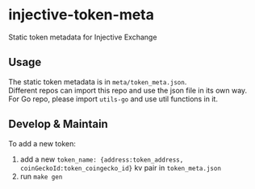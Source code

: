 # injective-token-meta

Static token metadata for Injective Exchange

## Usage
The static token metadata is in `meta/token_meta.json`.<br>
Different repos can import this repo and use the json file in its own way.<br>
For Go repo, please import `utils-go` and use util functions in it. 

## Develop & Maintain
To add a new token:
1. add a new `token_name: {address:token_address, coinGeckoId:token_coingecko_id}` kv pair in `token_meta.json`
2. run `make gen`